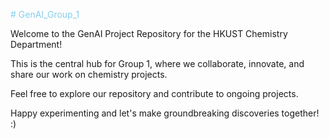 <p style="color: skyblue"># GenAI_Group_1</p>
Welcome to the GenAI Project Repository for the HKUST Chemistry Department! 

This is the central hub for Group 1, where we collaborate, innovate, and share our work on chemistry projects.

Feel free to explore our repository and contribute to ongoing projects. 

Happy experimenting and let's make groundbreaking discoveries together! :)
